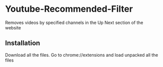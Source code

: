# Youtube-Recommended-Filter
Removes videos by specified channels in the Up Next section of the website

## Installation
Download all the files. Go to chrome://extensions and load unpacked all the files
